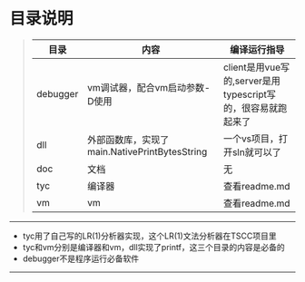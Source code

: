 # 目录说明
> |目录|内容|编译运行指导|
> |-|-|-|
> |debugger|vm调试器，配合vm启动参数-D使用|client是用vue写的,server是用typescript写的，很容易就跑起来了|
> |dll|外部函数库，实现了main.NativePrintBytesString|一个vs项目，打开sln就可以了|
> |doc|文档|无|
> |tyc|编译器|查看readme.md|
> |vm|vm|查看readme.md|
---
+ tyc用了自己写的LR(1)分析器实现，这个LR(1)文法分析器在TSCC项目里
+ tyc和vm分别是编译器和vm，dll实现了printf，这三个目录的内容是必备的
+ debugger不是程序运行必备软件
---
